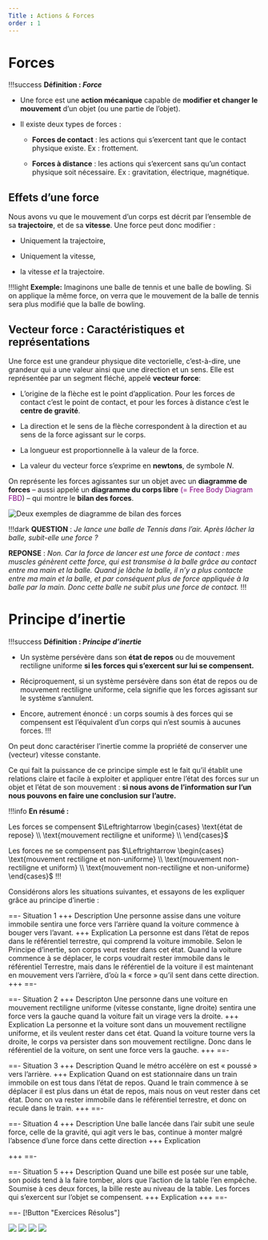 ```yaml
---
Title : Actions & Forces
order : 1
---
```


# Forces
!!!success **Définition : *Force***

- Une force est une **action mécanique** capable de **modifier et
  changer le mouvement** d’un objet (ou une partie de l’objet).

- Il existe deux types de forces :

  - **Forces de contact** : les actions qui s’exercent tant que le
    contact physique existe. Ex : frottement.

  - **Forces à distance** : les actions qui s’exercent sans qu’un
    contact physique soit nécessaire. Ex : gravitation, électrique,
    magnétique.


## Effets d’une force

Nous avons vu que le mouvement d’un corps est décrit par l’ensemble de sa **trajectoire**, et de sa **vitesse**. Une force peut donc modifier :

- Uniquement la trajectoire,

- Uniquement la vitesse,

- la vitesse *et* la trajectoire.

!!!light **Exemple:** Imaginons une balle de tennis et une balle de bowling. Si
on applique la même force, on verra que le mouvement de la balle de
tennis sera plus modifié que la balle de bowling.


## Vecteur force : Caractéristiques et représentations

Une force est une grandeur physique dite vectorielle, c’est-à-dire, une grandeur qui a une valeur ainsi que une direction et un sens. Elle est représentée par un segment fléché, appelé **vecteur force**:

- L’origine de la flèche est le point d’application. Pour les forces de contact c’est le point de contact, et pour les forces à distance c’est le **centre de gravité**.

- La direction et le sens de la flèche correspondent à la direction et au sens de la force agissant sur le corps.

- La longueur est proportionnelle à la valeur de la force.

- La valeur du vecteur force s’exprime en **newtons**, de symbole $N$.

On représente les forces agissantes sur un objet avec un **diagramme de forces** – aussi appelé un **diagramme du corps libre**
<span style="color: purple">(= Free Body Diagram FBD</span>) – qui
montre le **bilan des forces**.

![Deux exemples de diagramme de bilan des forces](../img/6/fbd.png)

!!!dark 
**QUESTION** : *Je lance une balle de Tennis dans l’air. Après lâcher la balle, subit-elle une force ?*

**REPONSE** : *Non. Car la force de lancer est une force de contact :
mes muscles génèrent cette force, qui est transmise à la balle grâce au contact entre ma main et la balle. Quand je lâche la balle, il n’y a plus contacte entre ma main et la balle, et par conséquent plus de force
appliquée à la balle par la main. Donc cette balle ne subit plus une force de contact.*
!!!

# Principe d’inertie

!!!success **Définition : *Principe d’inertie***

- Un système persévère dans son **état de
  repos** ou de mouvement rectiligne uniforme **si les forces qui s’exercent sur lui se compensent.**

- Réciproquement, si un système persévère dans son état de repos ou de mouvement rectiligne uniforme, cela signifie que les forces agissant sur le système s’annulent.

- Encore, autrement énoncé : un corps soumis à des forces qui se compensent est l’équivalent d’un corps qui n’est soumis à aucunes forces.
!!!

On peut donc caractériser l’inertie comme la propriété de conserver une (vecteur) vitesse constante.

Ce qui fait la puissance de ce principe simple est le fait qu’il établit une relations claire et facile à exploiter et appliquer entre l’état des forces sur un objet et l’état de son mouvement : **si nous avons de
l’information sur l’un nous pouvons en faire une conclusion sur l’autre.**

!!!info **En  résumé :** 

Les forces se compensent $\Leftrightarrow  \begin{cases}
\text{état de repose} \\
\text{mouvement rectiligne et uniforme} \\
\end{cases}$

Les forces ne se compensent pas $\Leftrightarrow \begin{cases}
\text{mouvement rectiligne et non-uniforme} \\
\text{mouvement non-rectiligne et uniform} \\
\text{mouvement non-rectiligne et non-uniforme} 
\end{cases}$
!!!

Considérons alors les situations suivantes, et essayons de les expliquer grâce au principe d’inertie :

==- Situation 1
+++ Description
Une personne assise dans une voiture immobile sentira une force vers l’arrière quand la voiture commence à bouger vers l’avant.
+++ Explication
La personne est dans l’état de repos dans le référentiel terrestre, qui comprend la voiture immobile. Selon le Principe d’inertie, son corps veut rester dans cet état. Quand la voiture commence à se déplacer, le corps voudrait rester immobile dans le référentiel Terrestre, mais dans le référentiel de la voiture il est maintenant en mouvement vers l’arrière, d’où la « force » qu’il sent dans cette direction.
+++ 
==-

==- Situation 2
+++ Descripton 
 Une personne dans une voiture en mouvement rectiligne uniforme (vitesse constante, ligne droite) sentira une force vers la gauche quand la voiture fait un virage vers la droite.
 +++ Explication 
 La personne et la voiture sont dans un mouvement rectiligne uniforme, et ils veulent rester dans cet état. Quand la voiture tourne vers la droite, le corps va persister dans son mouvement rectiligne. Donc dans le référentiel de la voiture, on sent une force vers la gauche.
+++
==-

==- Situation 3
+++ Description 
Quand le métro accélère on est « poussé » vers l’arrière.
+++ Explication 
Quand on est stationnaire dans un train immobile on est tous dans l’état de repos. Quand le train commence à se déplacer il est plus dans un état de repos, mais nous on veut rester dans cet état. Donc on va rester immobile dans le référentiel terrestre, et donc on recule dans le train.
+++
==-

==- Situation 4
+++ Description
Une balle lancée dans l’air subit une seule force, celle de la gravité, qui agit vers le bas, continue à monter malgré l’absence d’une force dans cette direction
+++ Explication

+++
==-

==- Situation $5$
+++ Description 
Quand une bille est posée sur une table, son poids tend à la faire tomber, alors que l’action de la table l’en empêche. Soumise à ces deux forces, la bille reste au niveau de la table. Les forces qui s’exercent sur l’objet se compensent.
+++ Explication
+++
==-

==- [!Button "Exercices Résolus"]

![](../img/6/xo1.jpg)
![](../img/6/xo2.jpg)
![](../img/6/xo3.jpg)
![](../img/6/xo4.jpg)